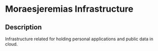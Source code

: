 # Moraesjeremias Infrastructure

## Description

Infrastructure related for holding personal applications and public data in cloud.


